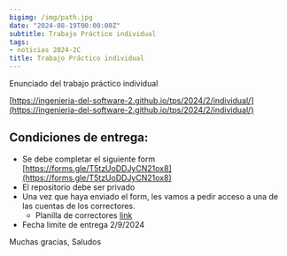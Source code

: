 ```yaml
---
bigimg: /img/path.jpg
date: "2024-08-19T00:00:00Z"
subtitle: Trabajo Práctico individual
tags:
- noticias 2024-2C
title: Trabajo Práctico individual
---
```


Enunciado del trabajo práctico individual

[https://ingenieria-del-software-2.github.io/tps/2024/2/individual/](https://ingenieria-del-software-2.github.io/tps/2024/2/individual/)


## Condiciones de entrega:
- Se debe completar el siguiente form [https://forms.gle/T5tzUoDDJyCN21ox8](https://forms.gle/T5tzUoDDJyCN21ox8)
- El repositorio debe ser privado 
- Una vez que haya enviado el form, les vamos a pedir acceso a una de las cuentas de los correctores. 
  - Planilla de correctores [link](https://ta049-ingsoftii.slack.com/archives/C07HNQNN3AQ/p1724965176030389)
- Fecha limite de entrega 2/9/2024

Muchas gracias,
Saludos
